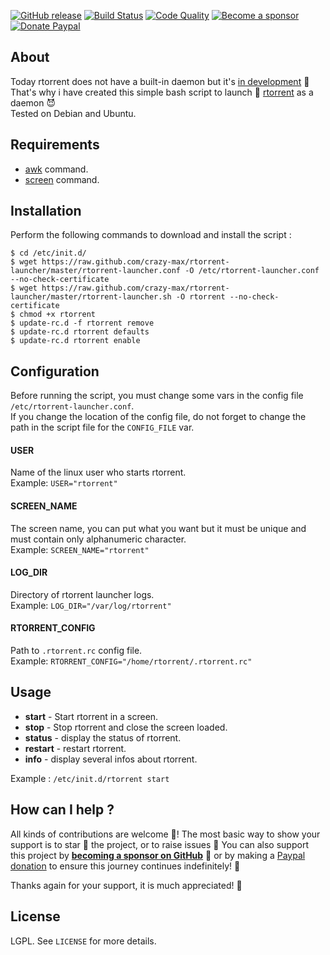 [![GitHub release](https://img.shields.io/github/release/crazy-max/rtorrent-launcher.svg?style=flat-square)](https://github.com/crazy-max/rtorrent-launcher/releases/latest)
[![Build Status](https://img.shields.io/travis/com/crazy-max/rtorrent-launcher/master.svg?style=flat-square)](https://travis-ci.com/crazy-max/rtorrent-launcher)
[![Code Quality](https://img.shields.io/codacy/grade/3bf2380df5a447da9a2c50b1008ffcfe.svg?style=flat-square)](https://www.codacy.com/app/crazy-max/rtorrent-launcher)
[![Become a sponsor](https://img.shields.io/badge/sponsor-crazy--max-181717.svg?logo=github&style=flat-square)](https://github.com/sponsors/crazy-max)
[![Donate Paypal](https://img.shields.io/badge/donate-paypal-00457c.svg?logo=paypal&style=flat-square)](https://www.paypal.me/crazyws)

## About

Today rtorrent does not have a built-in daemon but it's [in development](https://github.com/rakshasa/rtorrent/pull/446) 👷<br />
That's why i have created this simple bash script to launch 🚀 [rtorrent](https://github.com/rakshasa/rtorrent) as a daemon 😈<br />
Tested on Debian and Ubuntu.

## Requirements

* [awk](http://en.wikipedia.org/wiki/Awk) command.
* [screen](http://linux.die.net/man/1/screen) command.

## Installation

Perform the following commands to download and install the script :

```
$ cd /etc/init.d/
$ wget https://raw.github.com/crazy-max/rtorrent-launcher/master/rtorrent-launcher.conf -O /etc/rtorrent-launcher.conf --no-check-certificate
$ wget https://raw.github.com/crazy-max/rtorrent-launcher/master/rtorrent-launcher.sh -O rtorrent --no-check-certificate
$ chmod +x rtorrent
$ update-rc.d -f rtorrent remove
$ update-rc.d rtorrent defaults
$ update-rc.d rtorrent enable
```

## Configuration

Before running the script, you must change some vars in the config file `/etc/rtorrent-launcher.conf`.<br />
If you change the location of the config file, do not forget to change the path in the script file for the `CONFIG_FILE` var.

#### USER

Name of the linux user who starts rtorrent.<br />
Example: `USER="rtorrent"`

#### SCREEN_NAME

The screen name, you can put what you want but it must be unique and must contain only alphanumeric character.<br />
Example: `SCREEN_NAME="rtorrent"`

#### LOG_DIR

Directory of rtorrent launcher logs.<br />
Example: `LOG_DIR="/var/log/rtorrent"`

#### RTORRENT_CONFIG

Path to `.rtorrent.rc` config file.<br />
Example: `RTORRENT_CONFIG="/home/rtorrent/.rtorrent.rc"`

## Usage

* **start** - Start rtorrent in a screen.
* **stop** - Stop rtorrent and close the screen loaded.
* **status** - display the status of rtorrent.
* **restart** - restart rtorrent.
* **info** - display several infos about rtorrent.

Example : `/etc/init.d/rtorrent start`

## How can I help ?

All kinds of contributions are welcome :raised_hands:! The most basic way to show your support is to star :star2: the project, or to raise issues :speech_balloon: You can also support this project by [**becoming a sponsor on GitHub**](https://github.com/sponsors/crazy-max) :clap: or by making a [Paypal donation](https://www.paypal.me/crazyws) to ensure this journey continues indefinitely! :rocket:

Thanks again for your support, it is much appreciated! :pray:

## License

LGPL. See `LICENSE` for more details.

